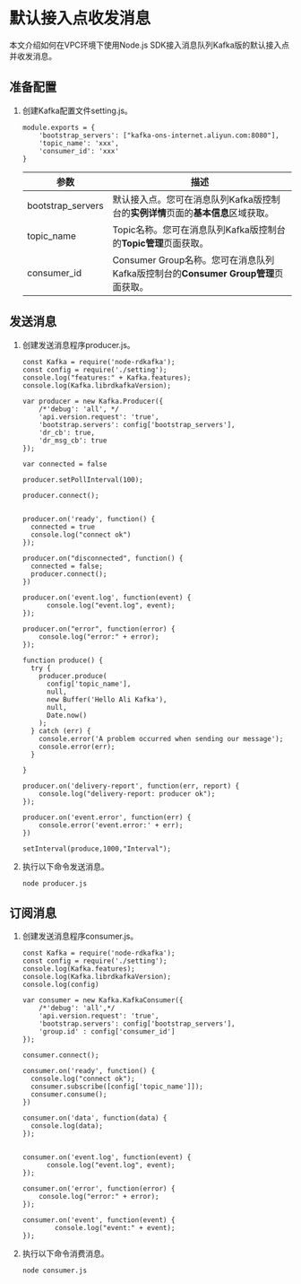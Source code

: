 # 默认接入点收发消息

本文介绍如何在VPC环境下使用Node.js SDK接入消息队列Kafka版的默认接入点并收发消息。

## 准备配置

1.  创建Kafka配置文件setting.js。

    ```
    module.exports = {
        'bootstrap_servers': ["kafka-ons-internet.aliyun.com:8080"],
        'topic_name': 'xxx',
        'consumer_id': 'xxx'
    }
    ```

    |参数|描述|
    |--|--|
    |bootstrap\_servers|默认接入点。您可在消息队列Kafka版控制台的**实例详情**页面的**基本信息**区域获取。|
    |topic\_name|Topic名称。您可在消息队列Kafka版控制台的**Topic管理**页面获取。|
    |consumer\_id|Consumer Group名称。您可在消息队列Kafka版控制台的**Consumer Group管理**页面获取。|


## 发送消息

1.  创建发送消息程序producer.js。

    ```
    const Kafka = require('node-rdkafka');
    const config = require('./setting');
    console.log("features:" + Kafka.features);
    console.log(Kafka.librdkafkaVersion);
    
    var producer = new Kafka.Producer({
        /*'debug': 'all', */
        'api.version.request': 'true',
        'bootstrap.servers': config['bootstrap_servers'],
        'dr_cb': true,
        'dr_msg_cb': true
    });
    
    var connected = false
    
    producer.setPollInterval(100);
    
    producer.connect();
    
    
    producer.on('ready', function() {
      connected = true
      console.log("connect ok")
    });
    
    producer.on("disconnected", function() {
      connected = false;
      producer.connect();
    })
    
    producer.on('event.log', function(event) {
          console.log("event.log", event);
    });
    
    producer.on("error", function(error) {
        console.log("error:" + error);
    });
    
    function produce() {
      try {
        producer.produce(
          config['topic_name'],   
          null,      
          new Buffer('Hello Ali Kafka'),      
          null,   
          Date.now()
        );
      } catch (err) {
        console.error('A problem occurred when sending our message');
        console.error(err);
      }
    
    }
    
    producer.on('delivery-report', function(err, report) {
        console.log("delivery-report: producer ok");
    });
    
    producer.on('event.error', function(err) {
        console.error('event.error:' + err);
    })
    
    setInterval(produce,1000,"Interval");
    ```

2.  执行以下命令发送消息。

    ```
    node producer.js
    ```


## 订阅消息

1.  创建发送消息程序consumer.js。

    ```
    const Kafka = require('node-rdkafka');
    const config = require('./setting');
    console.log(Kafka.features);
    console.log(Kafka.librdkafkaVersion);
    console.log(config)
    
    var consumer = new Kafka.KafkaConsumer({
        /*'debug': 'all',*/
        'api.version.request': 'true',
        'bootstrap.servers': config['bootstrap_servers'],
        'group.id' : config['consumer_id']
    });
    
    consumer.connect();
    
    consumer.on('ready', function() {
      console.log("connect ok");
      consumer.subscribe([config['topic_name']]);
      consumer.consume();
    })
    
    consumer.on('data', function(data) {
      console.log(data);
    });
    
    
    consumer.on('event.log', function(event) {
          console.log("event.log", event);
    });
    
    consumer.on('error', function(error) {
        console.log("error:" + error);
    });
    
    consumer.on('event', function(event) {
            console.log("event:" + event);
    });
    ```

2.  执行以下命令消费消息。

    ```
    node consumer.js
    ```


